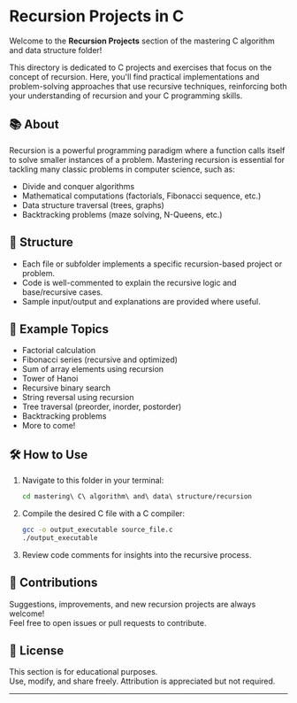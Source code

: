 # Recursion Projects in C

Welcome to the **Recursion Projects** section of the mastering C algorithm and data structure folder!

This directory is dedicated to C projects and exercises that focus on the concept of recursion. Here, you'll find practical implementations and problem-solving approaches that use recursive techniques, reinforcing both your understanding of recursion and your C programming skills.

## 📚 About

Recursion is a powerful programming paradigm where a function calls itself to solve smaller instances of a problem. Mastering recursion is essential for tackling many classic problems in computer science, such as:

- Divide and conquer algorithms
- Mathematical computations (factorials, Fibonacci sequence, etc.)
- Data structure traversal (trees, graphs)
- Backtracking problems (maze solving, N-Queens, etc.)

## 📂 Structure

- Each file or subfolder implements a specific recursion-based project or problem.
- Code is well-commented to explain the recursive logic and base/recursive cases.
- Sample input/output and explanations are provided where useful.

## 🚀 Example Topics

- Factorial calculation
- Fibonacci series (recursive and optimized)
- Sum of array elements using recursion
- Tower of Hanoi
- Recursive binary search
- String reversal using recursion
- Tree traversal (preorder, inorder, postorder)
- Backtracking problems
- More to come!

## 🛠️ How to Use

1. Navigate to this folder in your terminal:
   ```sh
   cd mastering\ C\ algorithm\ and\ data\ structure/recursion
   ```
2. Compile the desired C file with a C compiler:
   ```sh
   gcc -o output_executable source_file.c
   ./output_executable
   ```
3. Review code comments for insights into the recursive process.

## 🤝 Contributions

Suggestions, improvements, and new recursion projects are always welcome!  
Feel free to open issues or pull requests to contribute.

## 📄 License

This section is for educational purposes.  
Use, modify, and share freely. Attribution is appreciated but not required.

---

